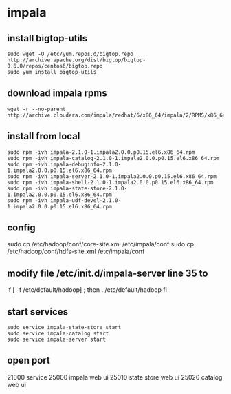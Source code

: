 # impala

## install bigtop-utils


    sudo wget -O /etc/yum.repos.d/bigtop.repo http://archive.apache.org/dist/bigtop/bigtop-0.6.0/repos/centos6/bigtop.repo
    sudo yum install bigtop-utils

## download impala rpms

    wget -r --no-parent http://archive.cloudera.com/impala/redhat/6/x86_64/impala/2/RPMS/x86_64/

## install from local

    sudo rpm -ivh impala-2.1.0-1.impala2.0.0.p0.15.el6.x86_64.rpm
    sudo rpm -ivh impala-catalog-2.1.0-1.impala2.0.0.p0.15.el6.x86_64.rpm
    sudo rpm -ivh impala-debuginfo-2.1.0-1.impala2.0.0.p0.15.el6.x86_64.rpm
    sudo rpm -ivh impala-server-2.1.0-1.impala2.0.0.p0.15.el6.x86_64.rpm
    sudo rpm -ivh impala-shell-2.1.0-1.impala2.0.0.p0.15.el6.x86_64.rpm
    sudo rpm -ivh impala-state-store-2.1.0-1.impala2.0.0.p0.15.el6.x86_64.rpm
    sudo rpm -ivh impala-udf-devel-2.1.0-1.impala2.0.0.p0.15.el6.x86_64.rpm


## config

  sudo cp /etc/hadoop/conf/core-site.xml /etc/impala/conf
  sudo cp /etc/hadoop/conf/hdfs-site.xml /etc/impala/conf

## modify file /etc/init.d/impala-server line 35 to


  if [ -f /etc/default/hadoop] ; then
    . /etc/default/hadoop
  fi
  

## start services

    sudo service impala-state-store start
    sudo service impala-catalog start
    sudo service impala-server start

## open port
21000 service
25000 impala web ui
25010 state store web ui
25020 catalog web ui

